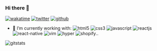 ### Hi there 👋

[![wakatime](https://wakatime.com/badge/user/28b49367-a828-40a3-b412-94e2d13116c8.svg)](https://wakatime.com/@28b49367-a828-40a3-b412-94e2d13116c8)
[![twitter](https://img.shields.io/twitter/follow/wakatime?label=followers&logo=twitter&color=%23007ec6&style=flat)](https://twitter.com/d4lijs)
[![github](https://img.shields.io/github/followers/d4li?logo=github&style=flat)](https://github.com/d4li?tab=followers)

- 🔭 I’m currently working with:
![html5](https://img.shields.io/badge/HTML5-E34F26?style=flat&logo=html5&logoColor=white) ![css3](https://img.shields.io/badge/CSS3-1572B6?style=flat&logo=css3&logoColor=white) ![javascript](https://img.shields.io/badge/JavaScript-F7DF1E?style=flat&logo=javascript&logoColor=black) ![reactjs](https://img.shields.io/badge/React-20232A?style=flat&logo=react&logoColor=61DAFB) ![react-native](https://img.shields.io/badge/React_Native-20232A?style=flat&logo=react&logoColor=61DAFB) ![vim](https://img.shields.io/badge/VIM-%2311AB00.svg?&style=flat&logo=vim&logoColor=white) ![hyper](https://img.shields.io/badge/Hyper-000000?style=flat&logo=hyper&logoColor=white) ![shopify](https://img.shields.io/badge/shopify-8DB543?style=flat&logo=Shopify&logoColor=white)..



![gitstats](https://github-readme-stats.vercel.app/api/top-langs/?username=d4li&theme=blue-green)

<!--
**d4li/d4li** is a ✨ _special_ ✨ repository because its `README.md` (this file) appears on your GitHub profile.

Here are some ideas to get you started:

- 🔭 I’m currently working on ...
- 🌱 I’m currently learning ...
- 👯 I’m looking to collaborate on ...
- 🤔 I’m looking for help with ...
- 💬 Ask me about ...
- 📫 How to reach me: ...
- 😄 Pronouns: ...
- ⚡ Fun fact: ...
-->
